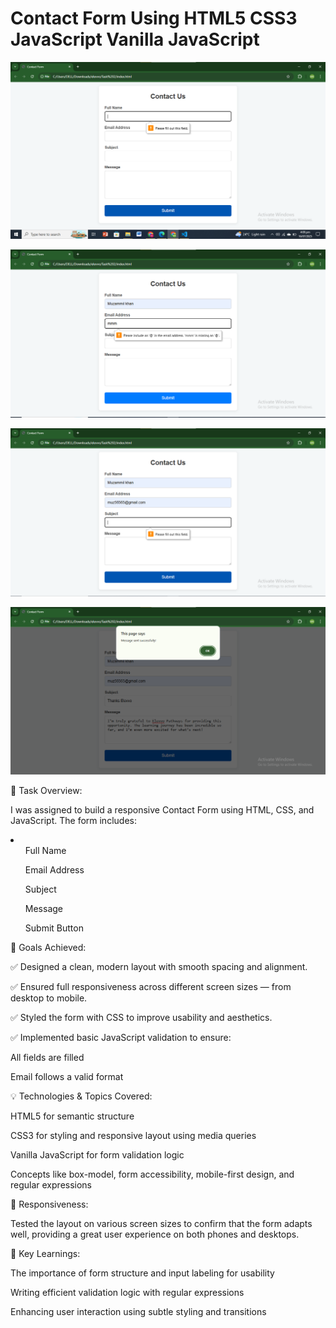 # Contact Form Using HTML5 CSS3 JavaScript Vanilla JavaScript

![Contact Form](https://github.com/Muzammil-khan-uni/Contact-Form-Using-HTML5-CSS3-JavaScript-Vanilla-JavaScript/blob/main/Output%20SS/Output%20Screen-1.png)

![Contact Form](https://github.com/Muzammil-khan-uni/Contact-Form-Using-HTML5-CSS3-JavaScript-Vanilla-JavaScript/blob/main/Output%20SS/Output%20Screen-2.png)

![Contact Form](https://github.com/Muzammil-khan-uni/Contact-Form-Using-HTML5-CSS3-JavaScript-Vanilla-JavaScript/blob/main/Output%20SS/Output%20Screen-3.png)

![Contact Form](https://github.com/Muzammil-khan-uni/Contact-Form-Using-HTML5-CSS3-JavaScript-Vanilla-JavaScript/blob/main/Output%20SS/Output%20Screen-4.png)

💼 Task Overview:

I was assigned to build a responsive Contact Form using HTML, CSS, and JavaScript. The form includes:
<li>
<ul>Full Name</ul>

<ul>Email Address</ul>

<ul>Subject</ul>

<ul>Message</ul>

<ul>Submit Button</ul>
</li>

🎯 Goals Achieved:

✅ Designed a clean, modern layout with smooth spacing and alignment.

✅ Ensured full responsiveness across different screen sizes — from desktop to mobile.

✅ Styled the form with CSS to improve usability and aesthetics.

✅ Implemented basic JavaScript validation to ensure:

All fields are filled

Email follows a valid format

💡 Technologies & Topics Covered:

HTML5 for semantic structure

CSS3 for styling and responsive layout using media queries

Vanilla JavaScript for form validation logic

Concepts like box-model, form accessibility, mobile-first design, and regular expressions

📱 Responsiveness:

Tested the layout on various screen sizes to confirm that the form adapts well, providing a great user experience on both phones and desktops.

🧠 Key Learnings:

The importance of form structure and input labeling for usability

Writing efficient validation logic with regular expressions

Enhancing user interaction using subtle styling and transitions


